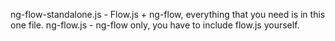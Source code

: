 ng-flow-standalone.js - Flow.js + ng-flow, everything that you need is in this one file.
ng-flow.js - ng-flow only, you have to include flow.js yourself.


